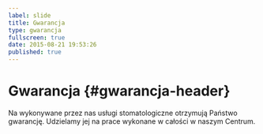 ```yaml
---
label: slide
title: Gwarancja
type: gwarancja
fullscreen: true
date: 2015-08-21 19:53:26
published: true
---
```


# Gwarancja {#gwarancja-header}

Na wykonywane przez nas usługi stomatologiczne otrzymują Państwo gwarancję. Udzielamy jej na prace wykonane w&nbsp;całości w&nbsp;naszym Centrum.
